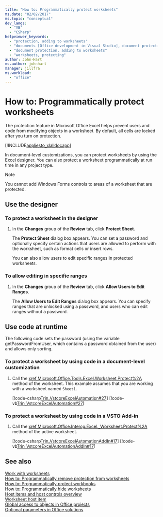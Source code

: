 ```yaml
---
title: "How to: Programmatically protect worksheets"
ms.date: "02/02/2017"
ms.topic: "conceptual"
dev_langs: 
  - "VB"
  - "CSharp"
helpviewer_keywords: 
  - "protection, adding to worksheets"
  - "documents [Office development in Visual Studio], document protection"
  - "document protection, adding to worksheets"
  - "worksheets, protecting"
author: John-Hart
ms.author: johnhart
manager: jillfra
ms.workload: 
  - "office"
---
```

# How to: Programmatically protect worksheets
  The protection feature in Microsoft Office Excel helps prevent users and code from modifying objects in a worksheet. By default, all cells are locked after you turn on protection.  
  
 [!INCLUDE[appliesto_xlalldocapp](../vsto/includes/appliesto-xlalldocapp-md.md)]  
  
 In document-level customizations, you can protect worksheets by using the Excel designer. You can also protect a worksheet programmatically at run time in any project type.  
  
> [!NOTE]  
>  You cannot add Windows Forms controls to areas of a worksheet that are protected.  
  
## Use the designer  
  
### To protect a worksheet in the designer  
  
1. In the **Changes** group of the **Review** tab, click **Protect Sheet**.  
  
    The **Protect Sheet** dialog box appears. You can set a password and optionally specify certain actions that users are allowed to perform with the worksheet, such as format cells or insert rows.  
  
   You can also allow users to edit specific ranges in protected worksheets.  
  
### To allow editing in specific ranges  
  
1.  In the **Changes** group of the **Review** tab, click **Allow Users to Edit Ranges**.  
  
     The **Allow Users to Edit Ranges** dialog box appears. You can specify ranges that are unlocked using a password, and users who can edit ranges without a password.  
  
## Use code at runtime  
 The following code sets the password (using the variable getPasswordFromUser, which contains a password obtained from the user) and allows only sorting.  
  
### To protect a worksheet by using code in a document-level customization  
  
1.  Call the <xref:Microsoft.Office.Tools.Excel.Worksheet.Protect%2A> method of the worksheet. This example assumes that you are working with a worksheet named `Sheet1`.  
  
     [!code-csharp[Trin_VstcoreExcelAutomation#27](../vsto/codesnippet/CSharp/Trin_VstcoreExcelAutomationCS/Sheet1.cs#27)]
     [!code-vb[Trin_VstcoreExcelAutomation#27](../vsto/codesnippet/VisualBasic/Trin_VstcoreExcelAutomation/Sheet1.vb#27)]  
  
### To protect a worksheet by using code in a VSTO Add-in  
  
1.  Call the <xref:Microsoft.Office.Interop.Excel._Worksheet.Protect%2A> method of the active worksheet.  
  
     [!code-csharp[Trin_VstcoreExcelAutomationAddIn#17](../vsto/codesnippet/CSharp/trin_vstcoreexcelautomationaddin/ThisAddIn.cs#17)]
     [!code-vb[Trin_VstcoreExcelAutomationAddIn#17](../vsto/codesnippet/VisualBasic/trin_vstcoreexcelautomationaddin/ThisAddIn.vb#17)]  
  
## See also  
 [Work with worksheets](../vsto/working-with-worksheets.md)   
 [How to: Programmatically remove protection from worksheets](../vsto/how-to-programmatically-remove-protection-from-worksheets.md)   
 [How to: Programmatically protect workbooks](../vsto/how-to-programmatically-protect-workbooks.md)   
 [How to: Programmatically hide worksheets](../vsto/how-to-programmatically-hide-worksheets.md)   
 [Host items and host controls overview](../vsto/host-items-and-host-controls-overview.md)   
 [Worksheet host item](../vsto/worksheet-host-item.md)   
 [Global access to objects in Office projects](../vsto/global-access-to-objects-in-office-projects.md)   
 [Optional parameters in Office solutions](../vsto/optional-parameters-in-office-solutions.md)  
